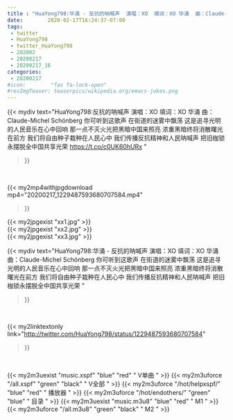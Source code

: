 ```yaml
---
title : "HuaYong798:华涌 - 反抗的呐喊声  演唱：XO  填词：XO 华涌  曲：Claude-Michel Schönberg  你可听到这歌声 在街道的迷雾中飘荡 这是追寻光明的人民音乐在心中回响 那一点不灭火光把黑暗中国来照亮 浓重黑暗终将消散曙光在前方 我们将自由种子栽种在人民心中 我们传播反抗精神和人民呐喊声 把旧枷锁永摆脱全中国共享光荣 "
date:        2020-02-17T16:24:37-07:00
tags:
 - twitter
 - HuaYong798
 - twitter_HuaYong798
 - 202002
 - 20200217
 - 20200217_16
categories:
 - 20200217
#icon:        "fas fa-lock-open"
#resImgTeaser: teaserpics/wikipedia.org/emacs-jokes.png
---
```


{{< mydiv text="HuaYong798:反抗的呐喊声  演唱：XO  填词：XO 华涌  曲：Claude-Michel Schönberg  你可听到这歌声 在街道的迷雾中飘荡 这是追寻光明的人民音乐在心中回响 那一点不灭火光把黑暗中国来照亮 浓重黑暗终将消散曙光在前方 我们将自由种子栽种在人民心中 我们传播反抗精神和人民呐喊声 把旧枷锁永摆脱全中国共享光荣 https://t.co/c0UK60hURx "
>}}
<br>


{{< my2mp4withjpgdownload mp4="20200217_1229487593680707584.mp4"
>}}

{{< my2jpgexist "xx1.jpg" >}}<br>
{{< my2jpgexist "xx2.jpg" >}}<br>
{{< my2jpgexist "xx3.jpg" >}}<br>



{{< mydiv text="HuaYong798:华涌 - 反抗的呐喊声  演唱：XO  填词：XO 华涌  曲：Claude-Michel Schönberg  你可听到这歌声 在街道的迷雾中飘荡 这是追寻光明的人民音乐在心中回响 那一点不灭火光把黑暗中国来照亮 浓重黑暗终将消散曙光在前方 我们将自由种子栽种在人民心中 我们传播反抗精神和人民呐喊声 把旧枷锁永摆脱全中国共享光荣 "
>}}
<br>

{{< my2linktextonly link="http://twitter.com/HuaYong798/status/1229487593680707584"
>}}


<br>

{{< my2m3uexist "music.xspf"        "blue"   "red"    " V单曲 " >}} {{< my2m3uforce "/all.xspf"         "green"  "black"  " V全部 " >}} {{< my2m3uforce "/hot/helpxspf/"    "blue"   "red"    " 播放器 " >}} {{< my2m3uforce "/hot/endothers/"   "green"  "blue"   " 目录 " >}} {{< my2m3uexist "music.m3u8"        "blue"   "red"    " M1 " >}} {{< my2m3uforce "/all.m3u8"         "green"  "black"  " M2 " >}} 
